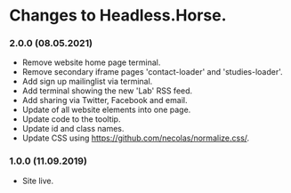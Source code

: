 # Changes to Headless.Horse.

### 2.0.0 (08.05.2021)

* Remove website home page terminal.
* Remove secondary iframe pages 'contact-loader' and 'studies-loader'.
* Add sign up mailinglist via terminal.
* Add terminal showing the new 'Lab' RSS feed.
* Add sharing via Twitter, Facebook and email.
* Update of all website elements into one page.
* Update code to the tooltip.
* Update id and class names.
* Update CSS using https://github.com/necolas/normalize.css/.

### 1.0.0 (11.09.2019)

* Site live.
